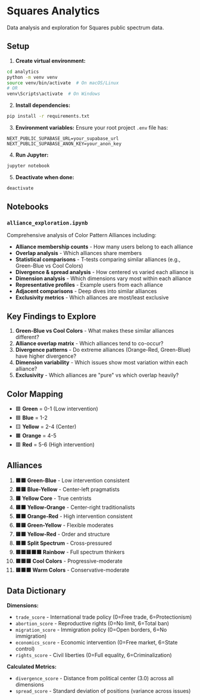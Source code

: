 # Squares Analytics

Data analysis and exploration for Squares public spectrum data.

## Setup

1. **Create virtual environment:**
```bash
cd analytics
python -m venv venv
source venv/bin/activate  # On macOS/Linux
# OR
venv\Scripts\activate  # On Windows
```

2. **Install dependencies:**
```bash
pip install -r requirements.txt
```

3. **Environment variables:**
Ensure your root project `.env` file has:
```
NEXT_PUBLIC_SUPABASE_URL=your_supabase_url
NEXT_PUBLIC_SUPABASE_ANON_KEY=your_anon_key
```

4. **Run Jupyter:**
```bash
jupyter notebook
```

5. **Deactivate when done:**
```bash
deactivate
```

## Notebooks

### `alliance_exploration.ipynb`

Comprehensive analysis of Color Pattern Alliances including:

- **Alliance membership counts** - How many users belong to each alliance
- **Overlap analysis** - Which alliances share members
- **Statistical comparisons** - T-tests comparing similar alliances (e.g., Green-Blue vs Cool Colors)
- **Divergence & spread analysis** - How centered vs varied each alliance is
- **Dimension analysis** - Which dimensions vary most within each alliance
- **Representative profiles** - Example users from each alliance
- **Adjacent comparisons** - Deep dives into similar alliances
- **Exclusivity metrics** - Which alliances are most/least exclusive

## Key Findings to Explore

1. **Green-Blue vs Cool Colors** - What makes these similar alliances different?
2. **Alliance overlap matrix** - Which alliances tend to co-occur?
3. **Divergence patterns** - Do extreme alliances (Orange-Red, Green-Blue) have higher divergence?
4. **Dimension variability** - Which issues show most variation within each alliance?
5. **Exclusivity** - Which alliances are "pure" vs which overlap heavily?

## Color Mapping

- 🟩 **Green** = 0-1 (Low intervention)
- 🟦 **Blue** = 1-2 
- 🟨 **Yellow** = 2-4 (Center)
- 🟧 **Orange** = 4-5
- 🟥 **Red** = 5-6 (High intervention)

## Alliances

1. **🟩🟦 Green-Blue** - Low intervention consistent
2. **🟦🟨 Blue-Yellow** - Center-left pragmatists
3. **🟨 Yellow Core** - True centrists
4. **🟨🟧 Yellow-Orange** - Center-right traditionalists
5. **🟧🟥 Orange-Red** - High intervention consistent
6. **🟩🟨 Green-Yellow** - Flexible moderates
7. **🟨🟥 Yellow-Red** - Order and structure
8. **🟩🟥 Split Spectrum** - Cross-pressured
9. **🟩🟦🟨🟧🟥 Rainbow** - Full spectrum thinkers
10. **🟩🟦🟨 Cool Colors** - Progressive-moderate
11. **🟨🟧🟥 Warm Colors** - Conservative-moderate

## Data Dictionary

**Dimensions:**
- `trade_score` - International trade policy (0=Free trade, 6=Protectionism)
- `abortion_score` - Reproductive rights (0=No limit, 6=Total ban)
- `migration_score` - Immigration policy (0=Open borders, 6=No immigration)
- `economics_score` - Economic intervention (0=Free market, 6=State control)
- `rights_score` - Civil liberties (0=Full equality, 6=Criminalization)

**Calculated Metrics:**
- `divergence_score` - Distance from political center (3.0) across all dimensions
- `spread_score` - Standard deviation of positions (variance across issues)
